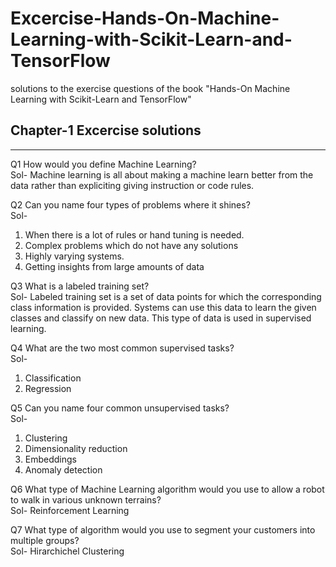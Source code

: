 # Excercise-Hands-On-Machine-Learning-with-Scikit-Learn-and-TensorFlow
solutions to the exercise questions of the book "Hands-On Machine Learning with
Scikit-Learn and TensorFlow"

## Chapter-1 Excercise solutions
---

Q1 How would you define Machine Learning?  
Sol- 
Machine learning is all about making a machine learn better from the data rather than expliciting giving instruction or code rules.

Q2 Can you name four types of problems where it shines?  
Sol- 
1. When there is a lot of rules or hand tuning is needed.
2. Complex problems which do not have any solutions
3. Highly varying systems.
4. Getting insights from large amounts of data

Q3 What is a labeled training set?  
Sol- 
Labeled training set is a set of data points for which the corresponding class information is provided. Systems can use this data to learn the given classes and classify on new data. This type of data is used in supervised learning.

Q4 What are the two most common supervised tasks?  
Sol-
1. Classification
2. Regression

Q5 Can you name four common unsupervised tasks?  
Sol-
1. Clustering
2. Dimensionality reduction
3. Embeddings
4. Anomaly detection

Q6 What type of Machine Learning algorithm would you use to allow a robot to walk in various unknown terrains?  
Sol-
Reinforcement Learning

Q7 What type of algorithm would you use to segment your customers into multiple groups?  
Sol-
Hirarchichel Clustering
